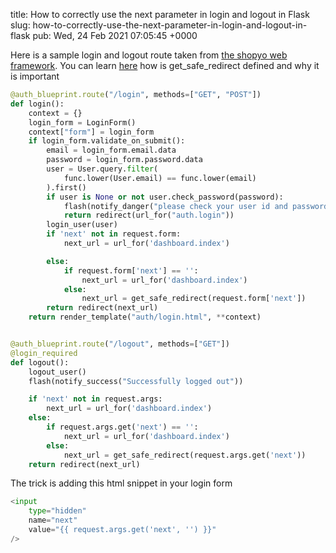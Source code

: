 title: How to correctly use the next parameter in login and logout in Flask
slug: how-to-correctly-use-the-next-parameter-in-login-and-logout-in-flask
pub: Wed, 24 Feb 2021 07:05:45 +0000

Here is a sample login and logout route taken from [the shopyo web framework](https://github.com/Abdur-rahmaanJ/shopyo). You can learn [here](https://www.pythonkitchen.com/how-prevent-open-redirect-vulnerab-flask/) how is get\_safe\_redirect defined and why it is important


```python
@auth_blueprint.route("/login", methods=["GET", "POST"])
def login():
    context = {}
    login_form = LoginForm()
    context["form"] = login_form
    if login_form.validate_on_submit():
        email = login_form.email.data
        password = login_form.password.data
        user = User.query.filter(
            func.lower(User.email) == func.lower(email)
        ).first()
        if user is None or not user.check_password(password):
            flash(notify_danger("please check your user id and password"))
            return redirect(url_for("auth.login"))
        login_user(user)
        if 'next' not in request.form:
            next_url = url_for('dashboard.index')

        else:
            if request.form['next'] == '':
                next_url = url_for('dashboard.index')
            else:
                next_url = get_safe_redirect(request.form['next'])
        return redirect(next_url)
    return render_template("auth/login.html", **context)


@auth_blueprint.route("/logout", methods=["GET"])
@login_required
def logout():
    logout_user()
    flash(notify_success("Successfully logged out"))

    if 'next' not in request.args:
        next_url = url_for('dashboard.index')
    else:
        if request.args.get('next') == '':
            next_url = url_for('dashboard.index')
        else:
            next_url = get_safe_redirect(request.args.get('next'))
    return redirect(next_url)

```


The trick is adding this html snippet in your login form


```python
<input
    type="hidden"
    name="next"
    value="{{ request.args.get('next', '') }}"
/>

```

